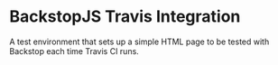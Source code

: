 # BackstopJS Travis Integration
A test environment that sets up a simple HTML page to be tested with Backstop each time Travis CI runs.
